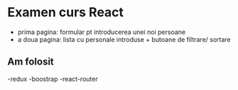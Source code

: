 # Examen curs React

- prima pagina: formular pt introducerea unei noi persoane
- a doua pagina: lista cu personale introduse + butoane de filtrare/ sortare

## Am folosit

-redux
-boostrap
-react-router

